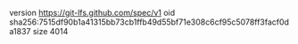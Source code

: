 version https://git-lfs.github.com/spec/v1
oid sha256:7515df90b1a41315bb73cb1ffb49d55bf71e308c6cf95c5078ff3facf0da1837
size 4014
